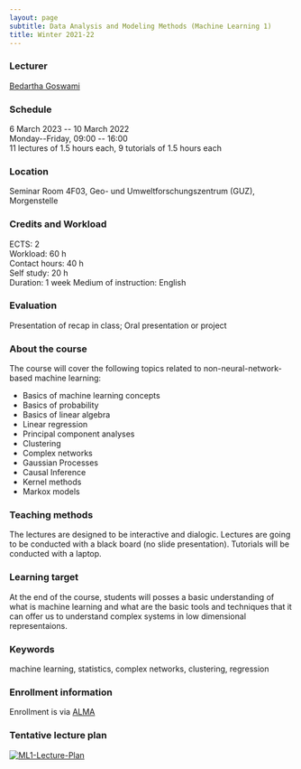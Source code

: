 ```yaml
---
layout: page
subtitle: Data Analysis and Modeling Methods (Machine Learning 1)
title: Winter 2021-22
---
```


### Lecturer

[Bedartha Goswami](https://machineclimate.de/people/goswami/)

### Schedule

6 March 2023 -- 10 March 2022  
Monday--Friday, 09:00 -- 16:00  
11 lectures of 1.5 hours each, 9 tutorials of 1.5 hours each   

### Location

Seminar Room 4F03, Geo- und Umweltforschungszentrum (GUZ), Morgenstelle

### Credits and Workload

ECTS: 2  
Workload: 60 h  
Contact hours: 40 h  
Self study: 20 h  
Duration: 1 week
Medium of instruction: English

### Evaluation

Presentation of recap in class; Oral presentation or project


### About the course

The course will cover the following topics related to
non-neural-network-based machine learning:

- Basics of machine learning concepts
- Basics of probability
- Basics of linear algebra
- Linear regression
- Principal component analyses
- Clustering
- Complex networks
- Gaussian Processes
- Causal Inference
- Kernel methods
- Markox models


### Teaching methods

The lectures are designed to be interactive and dialogic. Lectures are
going to be conducted with a black board (no slide presentation).
Tutorials will be conducted with a laptop.

### Learning target

At the end of the course, students will posses a basic understanding of
what is machine learning and what are the basic tools and techniques
that it can offer us to understand complex systems in low dimensional
representaions.


### Keywords

machine learning, statistics, complex networks, clustering, regression

### Enrollment information

Enrollment is via [ALMA](https://alma.uni-tuebingen.de/)


### Tentative lecture plan


[![ML1-Lecture-Plan](/img/wise2223_ml1_timetable.png)](https://machineclimate.de/img/wise2223_ml1_lectureplan.png)


